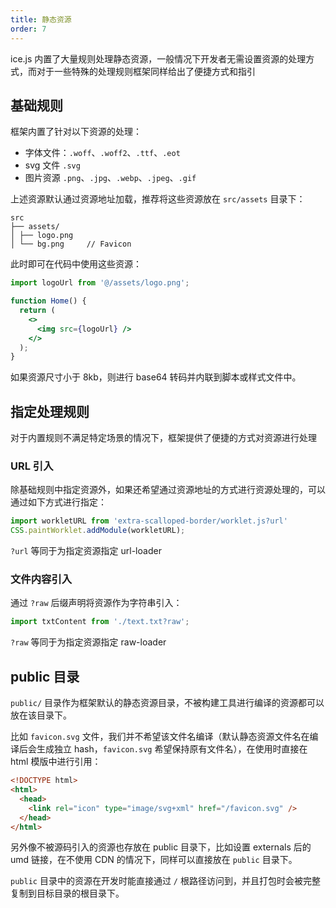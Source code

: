 ```yaml
---
title: 静态资源
order: 7
---
```


ice.js 内置了大量规则处理静态资源，一般情况下开发者无需设置资源的处理方式，而对于一些特殊的处理规则框架同样给出了便捷方式和指引

## 基础规则

框架内置了针对以下资源的处理：

- 字体文件：`.woff`、`.woff2`、`.ttf`、`.eot`
- svg 文件 `.svg`
- 图片资源 `.png`、`.jpg`、`.webp`、`.jpeg`、`.gif`

上述资源默认通过资源地址加载，推荐将这些资源放在 `src/assets` 目录下：

```shell
src
├── assets/
│ ├── logo.png
│ └── bg.png     // Favicon
```

此时即可在代码中使用这些资源：

```jsx
import logoUrl from '@/assets/logo.png';

function Home() {
  return (
    <>
      <img src={logoUrl} />
    </>
  );
}
```

如果资源尺寸小于 8kb，则进行 base64 转码并内联到脚本或样式文件中。

## 指定处理规则

对于内置规则不满足特定场景的情况下，框架提供了便捷的方式对资源进行处理

### URL 引入

除基础规则中指定资源外，如果还希望通过资源地址的方式进行资源处理的，可以通过如下方式进行指定：

```jsx
import workletURL from 'extra-scalloped-border/worklet.js?url'
CSS.paintWorklet.addModule(workletURL);
```

`?url` 等同于为指定资源指定 url-loader

### 文件内容引入

通过 `?raw` 后缀声明将资源作为字符串引入：

```jsx
import txtContent from './text.txt?raw';
```

`?raw` 等同于为指定资源指定 raw-loader

## public 目录

`public/` 目录作为框架默认的静态资源目录，不被构建工具进行编译的资源都可以放在该目录下。

比如 `favicon.svg` 文件，我们并不希望该文件名编译（默认静态资源文件名在编译后会生成独立 hash，`favicon.svg` 希望保持原有文件名），在使用时直接在 html 模版中进行引用：

```html
<!DOCTYPE html>
<html>
  <head>
    <link rel="icon" type="image/svg+xml" href="/favicon.svg" />
  </head>
</html>
```

另外像不被源码引入的资源也存放在 public 目录下，比如设置 externals 后的 umd 链接，在不使用 CDN 的情况下，同样可以直接放在 `public` 目录下。

`public` 目录中的资源在开发时能直接通过 `/` 根路径访问到，并且打包时会被完整复制到目标目录的根目录下。
